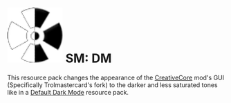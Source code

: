 # ![logo](https://github.com/Kostya0Sim/CreativeCore-DM/blob/main/pack.png) SM: DM
This resource pack changes the appearance of the [CreativeCore](https://www.curseforge.com/minecraft/mc-mods/creativecore) mod's GUI (Specifically Trolmastercard's fork) to the darker and less saturated tones like in a [Default Dark Mode](https://www.curseforge.com/minecraft/texture-packs/default-dark-mode) resource pack.
